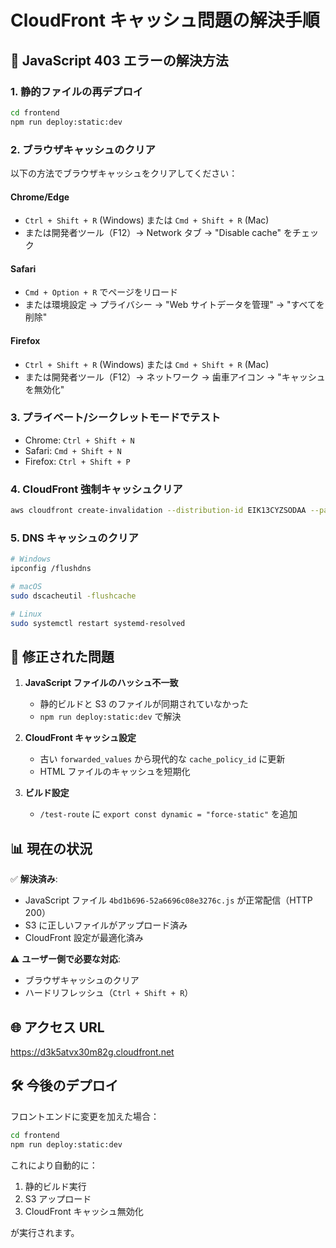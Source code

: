 # CloudFront キャッシュ問題の解決手順

## 🚨 JavaScript 403 エラーの解決方法

### 1. 静的ファイルの再デプロイ

```bash
cd frontend
npm run deploy:static:dev
```

### 2. ブラウザキャッシュのクリア

以下の方法でブラウザキャッシュをクリアしてください：

#### Chrome/Edge

- `Ctrl + Shift + R` (Windows) または `Cmd + Shift + R` (Mac)
- または開発者ツール（F12）→ Network タブ → "Disable cache" をチェック

#### Safari

- `Cmd + Option + R` でページをリロード
- または環境設定 → プライバシー → "Web サイトデータを管理" → "すべてを削除"

#### Firefox

- `Ctrl + Shift + R` (Windows) または `Cmd + Shift + R` (Mac)
- または開発者ツール（F12）→ ネットワーク → 歯車アイコン → "キャッシュを無効化"

### 3. プライベート/シークレットモードでテスト

- Chrome: `Ctrl + Shift + N`
- Safari: `Cmd + Shift + N`
- Firefox: `Ctrl + Shift + P`

### 4. CloudFront 強制キャッシュクリア

```bash
aws cloudfront create-invalidation --distribution-id EIK13CYZSODAA --paths "/*"
```

### 5. DNS キャッシュのクリア

```bash
# Windows
ipconfig /flushdns

# macOS
sudo dscacheutil -flushcache

# Linux
sudo systemctl restart systemd-resolved
```

## 🔧 修正された問題

1. **JavaScript ファイルのハッシュ不一致**

   - 静的ビルドと S3 のファイルが同期されていなかった
   - `npm run deploy:static:dev` で解決

2. **CloudFront キャッシュ設定**

   - 古い `forwarded_values` から現代的な `cache_policy_id` に更新
   - HTML ファイルのキャッシュを短期化

3. **ビルド設定**
   - `/test-route` に `export const dynamic = "force-static"` を追加

## 📊 現在の状況

✅ **解決済み**:

- JavaScript ファイル `4bd1b696-52a6696c08e3276c.js` が正常配信（HTTP 200）
- S3 に正しいファイルがアップロード済み
- CloudFront 設定が最適化済み

⚠️ **ユーザー側で必要な対応**:

- ブラウザキャッシュのクリア
- ハードリフレッシュ（`Ctrl + Shift + R`）

## 🌐 アクセス URL

https://d3k5atvx30m82g.cloudfront.net

## 🛠️ 今後のデプロイ

フロントエンドに変更を加えた場合：

```bash
cd frontend
npm run deploy:static:dev
```

これにより自動的に：

1. 静的ビルド実行
2. S3 アップロード
3. CloudFront キャッシュ無効化

が実行されます。
